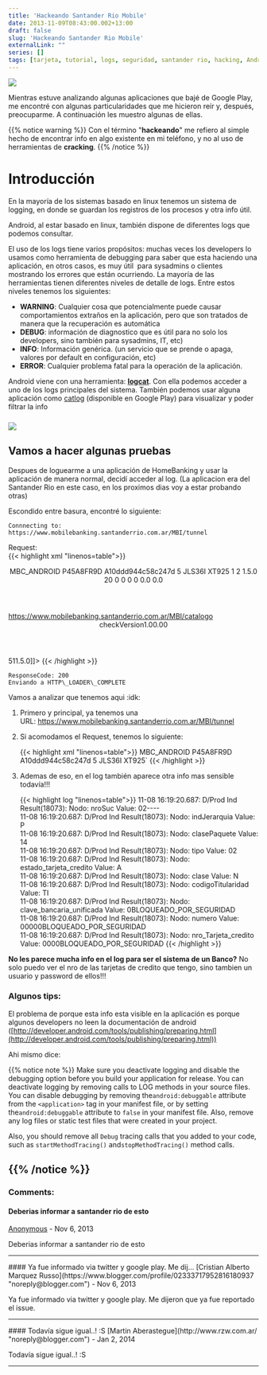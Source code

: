 ```yaml
---
title: 'Hackeando Santander Rio Mobile'
date: 2013-11-09T08:43:00.002+13:00
draft: false
slug: 'Hackeando Santander Rio Mobile'
externalLink: ""
series: []
tags: [tarjeta, tutorial, logs, seguridad, santander rio, hacking, Android]
---
```


[![](http://i.imgur.com/6Mxmsl7.gif)](http://i.imgur.com/6Mxmsl7.gif)

  

Mientras estuve analizando algunas aplicaciones que bajé de Google Play, me encontré con algunas particularidades que me hicieron reír y, después, preocuparme. A continuación les muestro algunas de ellas.  

{{% notice warning %}}
Con el término "**hackeando**" me refiero al simple hecho de encontrar info en algo existente en mi teléfono, y no al uso de herramientas de **cracking**.
{{% /notice %}}

# Introducción

En la mayoría de los sistemas basado en linux tenemos un sistema de logging, en donde se guardan los registros de los procesos y otra info útil.  

Android, al estar basado en linux, también dispone de diferentes logs que podemos consultar.  

El uso de los logs tiene varios propósitos: muchas veces los developers lo usamos como herramienta de debugging para saber que esta haciendo una aplicación, en otros casos, es muy útil  para sysadmins o clientes mostrando los errores que están ocurriendo. La mayoría de las herramientas tienen diferentes niveles de detalle de logs. Entre estos niveles tenemos los siguientes:  

- **WARNING**: Cualquier cosa que potencialmente puede causar comportamientos extraños en la aplicación, pero que son tratados de manera que la recuperación es automática
- **DEBUG**: información de diagnostico que es útil para no solo los developers, sino también para sysadmins, IT, etc)
- **INFO**: Información genérica. (un servicio que se prende o apaga, valores por default en configuración, etc)
- **ERROR**: Cualquier problema fatal para la operación de la aplicación.

Android viene con una herramienta: **[logcat](http://developer.android.com/tools/help/logcat.html)**. Con ella podemos acceder a uno de los logs principales del sistema. También podemos usar alguna aplicación como [catlog](https://play.google.com/store/apps/details?id=com.nolanlawson.logcat&hl=es) (disponible en Google Play) para visualizar y poder filtrar la info

### [![](http://4.bp.blogspot.com/-KjuCXvKccGc/Un04I_gSRlI/AAAAAAAAWKE/AY-9RhK9Shc/s200/Screenshot_2013-11-08-15-46-39.png)](http://4.bp.blogspot.com/-KjuCXvKccGc/Un04I_gSRlI/AAAAAAAAWKE/AY-9RhK9Shc/s1600/Screenshot_2013-11-08-15-46-39.png)

## Vamos a hacer algunas pruebas

Despues de loguearme a una aplicación de HomeBanking y usar la aplicación de manera normal, decidí acceder al log. (La aplicacion era del Santander Rio en este caso, en los proximos dias voy a estar probando otras)  

Escondido entre basura, encontré lo siguiente:  

    Connnecting to: https://www.mobilebanking.santanderrio.com.ar/MBI/tunnel  

Request:  
    {{< highlight xml "linenos=table">}}
    <?xml version="1.0" encoding="UTF-8"?>
    <xml xmlns:xsi="http://www.w3.org/2001/XMLSchema-instance" xsi:noNamespaceSchemaLocation="request.xsd">
    <header>
        <acceso>
            <user>MBC_ANDROID</user>
            <pwd>P45A8FR9D</pwd>
        </acceso>
        <device>
            <token>A10ddd944c58c247d</token>
            <idPlataforma>5</idPlataforma>
            <deviceId>JLS36I</deviceId>
            <deviceModel>XT925</deviceModel>
        </device>
        <servicio>
            <idProducto>1</idProducto>
            <idSubProducto>2</idSubProducto>
            <version>1.5.0</version>
            <idServicio>20</idServicio>
        </servicio>
        <location>
            <mcc>0</mcc>
            <mnc>0</mnc>
            <lac>0</lac>
            <cellId>0</cellId>
            <latitud>0.0</latitud>
            <longitud>0.0</longitud>
        </location>
    </header>
    <body>
        <serverUrl>https://www.mobilebanking.santanderrio.com.ar/MBI/catalogo</serverUrl>
        <request><![CDATA[<?xml version="1.0" encoding="utf-8"?><soap:Envelope xmlns:xsi="http://www.w3.org/2001/XMLSchema-instance" xmlns:xsd="http://www.w3.org/2001/XMLSchema" xmlns:soap="http://schemas.xmlsoap.org/soap/envelope/"><soap:body><xml><header><service>checkVersion</service><version>1.00.00</version></header><body><idRuntime>5</idRuntime><idPrograma>1</idPrograma><version>1.5.0</version></body></xml></soap:body></soap:Envelope>]]></request>
    </body>
    </xml>
    {{< /highlight >}}

    ResponseCode: 200  
    Enviando a HTTP\_LOADER\_COMPLETE  

Vamos a analizar que tenemos aqui :idk:

1.  Primero y principal, ya tenemos una URL: https://www.mobilebanking.santanderrio.com.ar/MBI/tunnel
2.  Si acomodamos el Request, tenemos lo siguiente: 

    {{< highlight xml "linenos=table">}}
    <user>MBC_ANDROID</user>
    <pwd>P45A8FR9D</pwd>
    <token>A10ddd944c58c247d</token>
    <idPlataforma>5</idPlataforma>
    <deviceId>JLS36I</deviceId>
    <deviceModel>XT925</deviceModel>`
    {{< /highlight >}}

3.  Ademas de eso, en el log también aparece otra info mas sensible todavía!!! 

    {{< highlight log "linenos=table">}}
    11-08 16:19:20.687: D/Prod Ind Result(18073): Nodo: nroSuc Value: 02----  
    11-08 16:19:20.687: D/Prod Ind Result(18073): Nodo: indJerarquia Value: P  
    11-08 16:19:20.687: D/Prod Ind Result(18073): Nodo: clasePaquete Value: 14  
    11-08 16:19:20.687: D/Prod Ind Result(18073): Nodo: tipo Value: 02  
    11-08 16:19:20.687: D/Prod Ind Result(18073): Nodo: estado_tarjeta_credito Value: A  
    11-08 16:19:20.687: D/Prod Ind Result(18073): Nodo: clase Value: N  
    11-08 16:19:20.687: D/Prod Ind Result(18073): Nodo: codigoTitularidad Value: TI  
    11-08 16:19:20.687: D/Prod Ind Result(18073): Nodo: clave_bancaria_unificada Value: 0BLOQUEADO_POR_SEGURIDAD  
    11-08 16:19:20.687: D/Prod Ind Result(18073): Nodo: numero Value: 00000BLOQUEADO_POR_SEGURIDAD  
    11-08 16:19:20.687: D/Prod Ind Result(18073): Nodo: nro_Tarjeta_credito Value: 0000BLOQUEADO_POR_SEGURIDAD
    {{< /highlight >}}

**No les parece mucha info en el log para ser el sistema de un Banco?** No solo puedo ver el nro de las tarjetas de credito que tengo, sino tambien un usuario y password de ellos!!!  

### **Algunos tips**:

El problema de porque esta info esta visible en la aplicación es porque algunos developers no leen la documentación de android ([http://developer.android.com/tools/publishing/preparing.html](http://developer.android.com/tools/publishing/preparing.html))  

Ahi mismo dice:  

{{% notice note %}}
Make sure you deactivate logging and disable the debugging option before you build your application for release. You can deactivate logging by removing calls to LOG methods in your source files. You can disable debugging by removing the`android:debuggable` attribute from the `<application>` tag in your manifest file, or by setting the`android:debuggable` attribute to `false` in your manifest file. Also, remove any log files or static test files that were created in your project.

Also, you should remove all `Debug` tracing calls that you added to your code, such as `startMethodTracing()` and`stopMethodTracing()` method calls.

{{% /notice %}}
---
### Comments:
#### Deberias informar a santander rio de esto
[Anonymous]( "noreply@blogger.com") - <time datetime="2013-11-10T07:45:28.308+13:00">Nov 6, 2013</time>

Deberias informar a santander rio de esto
<hr />
#### Ya fue informado via twitter y google play. Me dij...
[Cristian Alberto Marquez Russo](https://www.blogger.com/profile/02333717952816180937 "noreply@blogger.com") - <time datetime="2013-11-10T07:46:51.371+13:00">Nov 6, 2013</time>

Ya fue informado via twitter y google play. Me dijeron que ya fue reportado el issue.
<hr />
#### Todavía sigue igual..! :S
[Martin Aberastegue](http://www.rzw.com.ar/ "noreply@blogger.com") - <time datetime="2014-01-15T14:19:12.802+13:00">Jan 2, 2014</time>

Todavía sigue igual..! :S
<hr />
